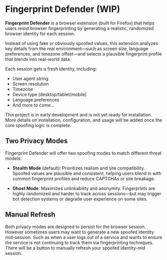 # Fingerprint Defender (WIP)

**Fingerprint Defender** is a browser extension (built for Firefox) that helps users resist browser fingerprinting by generating a realistic, randomized browser identity for each session.

Instead of using fake or obviously spoofed values, this extension analyzes key details from the real environment—such as screen size, language preferences, and timezone offset—and selects a plausible fingerprint profile that blends into real-world data.

Each session gets a fresh identity, including:
- User agent string
- Screen resolution
- Timezone
- Device type (desktop/tablet/mobile)
- Language preferences
- And more to come...

This project is in early development and is not yet ready for installation. More details on installation, configuration, and usage will be added once the core spoofing logic is complete.

## Two Privacy Modes

Fingerprint Defender will offer two spoofing modes to match different threat models:

- **Stealth Mode** (default): Prioritizes realism and site compatibility. Spoofed values are plausible and consistent, helping users blend in with common fingerprint profiles and reduce CAPTCHAs or site breakage.

- **Ghost Mode**: Maximizes unlinkability and anonymity. Fingerprints are highly randomized and harder to track across sessions—but may trigger bot detection systems or degrade user experience on some sites.

## Manual Refresh

Both privacy modes are designed to persist for the browser session. However sometimes users may want to generate a new spoofed identity mid-session. Such as when a user logs out of a service and wants to ensure the service is not continuing to track them via fingerprinting techniques. There will be a button to manually refresh your spoofed identity-mid session.